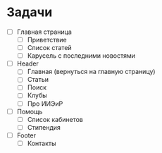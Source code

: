 # Задачи

 - [ ] Главная страница
   - [ ] Приветствие
   - [ ] Список статей
   - [ ] Карусель с последними новостями
- [ ] Header
   - [ ] Главная (вернуться на главную страницу)
   - [ ] Статьи
   - [ ] Поиск
   - [ ] Клубы
   - [ ] Про ИИЭиР
- [ ] Помощь
  - [ ] Список кабинетов
  - [ ] Стипендия
- [ ] Footer
  - [ ] Контакты
